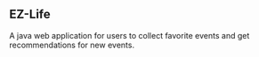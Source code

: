 ## EZ-Life
A java web application for users to collect favorite events and get recommendations for new events. 
